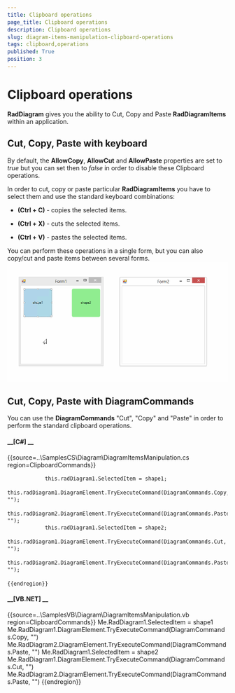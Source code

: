 ```yaml
---
title: Clipboard operations
page_title: Clipboard operations
description: Clipboard operations
slug: diagram-items-manipulation-clipboard-operations
tags: clipboard,operations
published: True
position: 3
---
```


# Clipboard operations



__RadDiagram__ gives you the ability to Cut, Copy and Paste __RadDiagramItems__ within an application.

## Cut, Copy, Paste with keyboard

By default, the __AllowCopy__, __AllowCut__ and __AllowPaste__ 
        properties are set to *true*  but you can set then to *false* in order to disable these Clipboard operations.

In order to cut, copy or paste particular __RadDiagramItems__  you have to select them and use the standard keyboard combinations:

* __(Ctrl + C)__ - copies the selected items.
            

* __(Ctrl + X)__ - cuts the selected items.
            

* __(Ctrl + V)__ - pastes the selected items.
            

You can perform these operations in a single form, but you can also copy/cut and paste items between several forms.![diagram-items-manipulation-clipboard-operations 001](images/diagram-items-manipulation-clipboard-operations001.gif)

## Cut, Copy, Paste with DiagramCommands

You can use the __DiagramCommands__ "Cut", "Copy" and "Paste" in order to perform the standard clipboard operations.

#### __[C#] __

{{source=..\SamplesCS\Diagram\DiagramItemsManipulation.cs region=ClipboardCommands}}
	            
	            this.radDiagram1.SelectedItem = shape1;
	            this.radDiagram1.DiagramElement.TryExecuteCommand(DiagramCommands.Copy, "");
	            this.radDiagram2.DiagramElement.TryExecuteCommand(DiagramCommands.Paste, "");
	            this.radDiagram1.SelectedItem = shape2;
	            this.radDiagram1.DiagramElement.TryExecuteCommand(DiagramCommands.Cut, "");
	            this.radDiagram2.DiagramElement.TryExecuteCommand(DiagramCommands.Paste, "");
	        
	{{endregion}}



#### __[VB.NET] __

{{source=..\SamplesVB\Diagram\DiagramItemsManipulation.vb region=ClipboardCommands}}
	        Me.RadDiagram1.SelectedItem = shape1
	        Me.RadDiagram1.DiagramElement.TryExecuteCommand(DiagramCommands.Copy, "")
	        Me.RadDiagram2.DiagramElement.TryExecuteCommand(DiagramCommands.Paste, "")
	        Me.RadDiagram1.SelectedItem = shape2
	        Me.RadDiagram1.DiagramElement.TryExecuteCommand(DiagramCommands.Cut, "")
	        Me.RadDiagram2.DiagramElement.TryExecuteCommand(DiagramCommands.Paste, "")
	{{endregion}}


